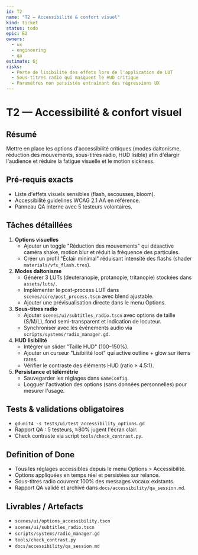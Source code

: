 ```yaml
---
id: T2
name: "T2 — Accessibilité & confort visuel"
kind: ticket
status: todo
epic: E2
owners:
  - ux
  - engineering
  - qa
estimate: 6j
risks:
  - Perte de lisibilité des effets lors de l'application de LUT
  - Sous-titres radio qui masquent le HUD critique
  - Paramètres non persistés entraînant des régressions UX
---
```


# T2 — Accessibilité & confort visuel

## Résumé
Mettre en place les options d'accessibilité critiques (modes daltonisme, réduction des mouvements, sous-titres radio, HUD lisible) afin d'élargir l'audience et réduire la fatigue visuelle et le motion sickness.

## Pré-requis exacts
- Liste d'effets visuels sensibles (flash, secousses, bloom).
- Accessibilité guidelines WCAG 2.1 AA en référence.
- Panneau QA interne avec 5 testeurs volontaires.

## Tâches détaillées
1. **Options visuelles**
   - Ajouter un toggle "Réduction des mouvements" qui désactive caméra shake, motion blur et réduit la fréquence des particules.
   - Créer un profil "Éclair minimal" réduisant intensité des flashs (shader `materials/vfx_flash.tres`).
2. **Modes daltonisme**
   - Générer 3 LUTs (deuteranopie, protanopie, tritanopie) stockées dans `assets/luts/`.
   - Implémenter le post-process LUT dans `scenes/core/post_process.tscn` avec blend ajustable.
   - Ajouter une prévisualisation directe dans le menu Options.
3. **Sous-titres radio**
   - Ajouter `scenes/ui/subtitles_radio.tscn` avec options de taille (S/M/L), fond semi-transparent et indication de locuteur.
   - Synchroniser avec les événements audio via `scripts/systems/radio_manager.gd`.
4. **HUD lisibilité**
   - Intégrer un slider "Taille HUD" (100–150%).
   - Ajouter un curseur "Lisibilité loot" qui active outline + glow sur items rares.
   - Vérifier le contraste des éléments HUD (ratio ≥ 4.5:1).
5. **Persistance et télémétrie**
   - Sauvegarder les réglages dans `GameConfig`.
   - Logguer l'activation des options (sans données personnelles) pour mesurer l'usage.

## Tests & validations obligatoires
- `gdunit4 -s tests/ui/test_accessibility_options.gd`
- Rapport QA : 5 testeurs, ≥80% jugent l'écran clair.
- Check contraste via script `tools/check_contrast.py`.

## Definition of Done
- Tous les réglages accessibles depuis le menu Options > Accessibilité.
- Options appliquées en temps réel et persistées sur relance.
- Sous-titres radio couvrent 100% des messages vocaux existants.
- Rapport QA validé et archivé dans `docs/accessibility/qa_session.md`.

## Livrables / Artefacts
- `scenes/ui/options_accessibility.tscn`
- `scenes/ui/subtitles_radio.tscn`
- `scripts/systems/radio_manager.gd`
- `tools/check_contrast.py`
- `docs/accessibility/qa_session.md`

